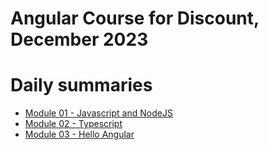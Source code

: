 # Angular Course for Discount, December 2023

# Daily summaries
- [Module 01 - Javascript and NodeJS](./module%2001/README.md)
- [Module 02 - Typescript](./module%2002/README.md)
- [Module 03 - Hello Angular](./module%2003/README.md)
